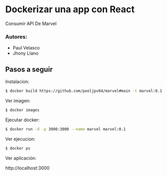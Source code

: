 # Dockerizar una app con React
Consumir API De Marvel

### Autores:
- Paul Velasco
- Jhony Llano

## Pasos a seguir

Instalacion:

```bash
$ docker build https://github.com/pooljpv84/marvel#main -t marvel:0.1
```

Ver imagen:

```bash
$ docker images
```

Ejecutar docker:

```bash
$ docker run -d -p 3000:3000 --name marvel marvel:0.1
```

Ver ejecucion:

```bash
$ docker ps
```
Ver aplicación:

http://localhost:3000